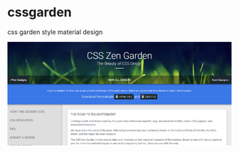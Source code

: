 # cssgarden
css garden style material design

![cssgarden](https://raw.githubusercontent.com/kenyk7/cssgarden/master/img/screemshot.png "cssgarden")
